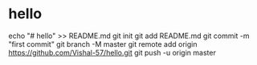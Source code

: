 # hello
echo "# hello" >> README.md
git init
git add README.md
git commit -m "first commit"
git branch -M master
git remote add origin https://github.com/Vishal-57/hello.git
git push -u origin master
                
